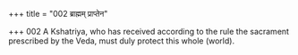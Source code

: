 +++
title = "002 ब्राह्मम् प्राप्तेन"

+++
002	A Kshatriya, who has received according to the rule the sacrament prescribed by the Veda, must duly protect this whole (world).